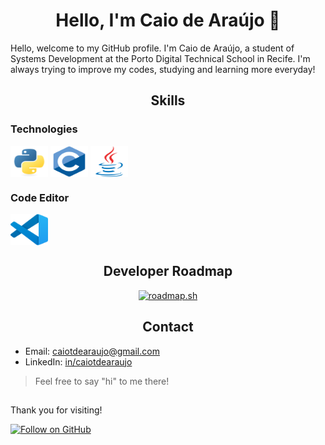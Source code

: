 <h1 align="center">Hello, I'm Caio de Araújo 🌊</h1>

Hello, welcome to my GitHub profile. I'm Caio de Araújo, a student of Systems Development at the Porto Digital Technical School in Recife. I'm always trying to improve my codes, studying and learning more everyday!

<h2 align="center">Skills</h2>

### Technologies

<div>
  <img alt="Python" src="https://raw.githubusercontent.com/devicons/devicon/master/icons/python/python-original.svg" align="center" height="50" width="60">
  <img alt="C" src="https://raw.githubusercontent.com/devicons/devicon/master/icons/c/c-original.svg" align="center" height="50" width="60">
  <img alt="Java" src="https://raw.githubusercontent.com/devicons/devicon/master/icons/java/java-original.svg" align="center" height="50" width="60">
</div>
  
### Code Editor

<img alt="VS Code" src="https://raw.githubusercontent.com/devicons/devicon/master/icons/vscode/vscode-original.svg" align="center" height="50" width="60">

<h2 align="center">Developer Roadmap</h2>

<div align="center">
  <a href="https://roadmap.sh"><img src="https://api.roadmap.sh/v1-badge/tall/64a49656ec22530247ed902e?variant=dark" alt="roadmap.sh"/></a>
</div>

<h2 align="center">Contact</h2>

- Email: caiotdearaujo@gmail.com
- LinkedIn: [in/caiotdearaujo](https://linkedin.com/in/caiotdearaujo)

> Feel free to say "hi" to me there!

##

Thank you for visiting!

[![Follow on GitHub](https://img.shields.io/github/followers/caiotdearaujo?label=Follow&style=social)](https://github.com/caiotdearaujo)

